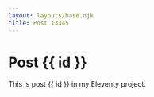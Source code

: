 ```yaml
---
layout: layouts/base.njk
title: Post 13345
---
```


# Post {{ id }}

This is post {{ id }} in my Eleventy project.
